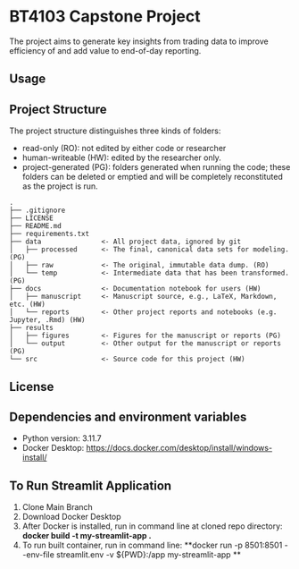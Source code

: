 # BT4103 Capstone Project

The project aims to generate key insights from trading data to improve efficiency of and add value to end-of-day reporting. 

## Usage

## Project Structure

The project structure distinguishes three kinds of folders:
- read-only (RO): not edited by either code or researcher
- human-writeable (HW): edited by the researcher only.
- project-generated (PG): folders generated when running the code; these folders can be deleted or emptied and will be completely reconstituted as the project is run.


```
.
├── .gitignore
├── LICENSE
├── README.md
├── requirements.txt
├── data               <- All project data, ignored by git
│   ├── processed      <- The final, canonical data sets for modeling. (PG)
│   ├── raw            <- The original, immutable data dump. (RO)
│   └── temp           <- Intermediate data that has been transformed. (PG)
├── docs               <- Documentation notebook for users (HW)
│   ├── manuscript     <- Manuscript source, e.g., LaTeX, Markdown, etc. (HW)
│   └── reports        <- Other project reports and notebooks (e.g. Jupyter, .Rmd) (HW)
├── results
│   ├── figures        <- Figures for the manuscript or reports (PG)
│   └── output         <- Other output for the manuscript or reports (PG)
└── src                <- Source code for this project (HW)

```

## License

## Dependencies and environment variables
- Python version: 3.11.7 
- Docker Desktop: https://docs.docker.com/desktop/install/windows-install/

## To Run Streamlit Application
1. Clone Main Branch
2. Download Docker Desktop
3. After Docker is installed, run in command line at cloned repo directory: **docker build -t my-streamlit-app .**
4. To run built container, run in command line: **docker run -p 8501:8501 --env-file streamlit.env -v ${PWD}:/app my-streamlit-app **

